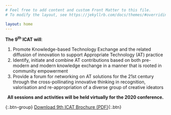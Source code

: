 ```yaml
---
# Feel free to add content and custom Front Matter to this file.
# To modify the layout, see https://jekyllrb.com/docs/themes/#overriding-theme-defaults

layout: home
---
```


**The 9<sup>th</sup> ICAT will**:

1. Promote Knowledge-based Technology Exchange and the related diffusion of innovation to support Appropriate Technology (AT) practice
2. Identify, initiate and combine AT contributions based on both pre-modern and modern knowledge exchange in a manner that is rooted in community empowerment
3. Provide a forum for networking on AT solutions for the 21st century through the cross-pollinating innovative thinking in recognition, valorisation and re-appropriation of a diverse group of creative ideators

**<center>All sessions and activities will be held virtually for the 2020 conference.</center>**

{:.btn-group}
[Download 9th ICAT Brochure (PDF)](assets/downloads/9icat_booklet_07_220420.pdf){:.btn}
